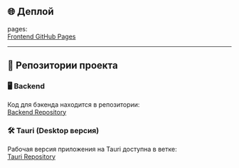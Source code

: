 ## 🌐 Деплой
pages:  
[Frontend GitHub Pages](https://1osk.github.io/Frontend/)

---

## 📂 Репозитории проекта

### 🖥️ Backend
Код для бэкенда находится в репозитории:  
[Backend Repository](https://github.com/1OSK/Backend/tree/main)

### 🛠️ Tauri (Desktop версия)
Рабочая версия приложения на Tauri доступна в ветке:  
[Tauri Repository](https://github.com/1OSK/Frontend/tree/Tauri)
